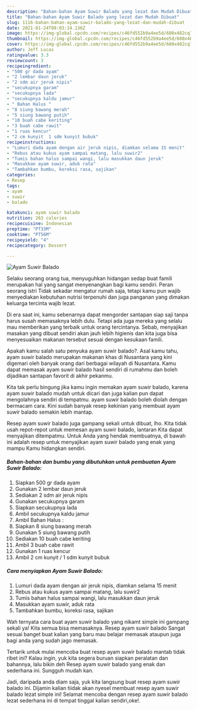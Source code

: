 ```yaml
---
description: "Bahan-bahan Ayam Suwir Balado yang lezat dan Mudah Dibuat"
title: "Bahan-bahan Ayam Suwir Balado yang lezat dan Mudah Dibuat"
slug: 1116-bahan-bahan-ayam-suwir-balado-yang-lezat-dan-mudah-dibuat
date: 2021-01-24T08:03:14.136Z
image: https://img-global.cpcdn.com/recipes/c46fd552b9a4ee5d/680x482cq70/ayam-suwir-balado-foto-resep-utama.jpg
thumbnail: https://img-global.cpcdn.com/recipes/c46fd552b9a4ee5d/680x482cq70/ayam-suwir-balado-foto-resep-utama.jpg
cover: https://img-global.cpcdn.com/recipes/c46fd552b9a4ee5d/680x482cq70/ayam-suwir-balado-foto-resep-utama.jpg
author: Jeff Lucas
ratingvalue: 3.3
reviewcount: 3
recipeingredient:
- "500 gr dada ayam"
- "2 lembar daun jeruk"
- "2 sdm air jeruk nipis"
- "secukupnya garam"
- "secukupnya lada"
- "secukupnya kaldu jamur"
- " Bahan Halus "
- "8 siung bawang merah"
- "5 siung bawang putih"
- "10 buah cabe keriting"
- "3 buah cabe rawit"
- "1 ruas kencur"
- "2 cm kunyit  1 sdm kunyit bubuk"
recipeinstructions:
- "Lumuri dada ayam dengan air jeruk nipis, diamkan selama 15 menit"
- "Rebus atau kukus ayam sampai matang, lalu suwir2"
- "Tumis bahan halus sampai wangi, lalu masukkan daun jeruk"
- "Masukkan ayam suwir, aduk rata"
- "Tambahkan bumbu, koreksi rasa, sajikan"
categories:
- Resep
tags:
- ayam
- suwir
- balado

katakunci: ayam suwir balado 
nutrition: 263 calories
recipecuisine: Indonesian
preptime: "PT33M"
cooktime: "PT56M"
recipeyield: "4"
recipecategory: Dessert

---
```



![Ayam Suwir Balado](https://img-global.cpcdn.com/recipes/c46fd552b9a4ee5d/680x482cq70/ayam-suwir-balado-foto-resep-utama.jpg)

Selaku seorang orang tua, menyuguhkan hidangan sedap buat famili merupakan hal yang sangat menyenangkan bagi kamu sendiri. Peran seorang istri Tidak sekadar mengatur rumah saja, tetapi kamu pun wajib menyediakan kebutuhan nutrisi terpenuhi dan juga panganan yang dimakan keluarga tercinta wajib lezat.

Di era  saat ini, kamu sebenarnya dapat mengorder santapan siap saji tanpa harus susah memasaknya lebih dulu. Tetapi ada juga mereka yang selalu mau memberikan yang terbaik untuk orang tercintanya. Sebab, menyajikan masakan yang dibuat sendiri akan jauh lebih higienis dan kita juga bisa menyesuaikan makanan tersebut sesuai dengan kesukaan famili. 



Apakah kamu salah satu penyuka ayam suwir balado?. Asal kamu tahu, ayam suwir balado merupakan makanan khas di Nusantara yang kini digemari oleh banyak orang dari berbagai wilayah di Nusantara. Kamu dapat memasak ayam suwir balado hasil sendiri di rumahmu dan boleh dijadikan santapan favorit di akhir pekanmu.

Kita tak perlu bingung jika kamu ingin memakan ayam suwir balado, karena ayam suwir balado mudah untuk dicari dan juga kalian pun dapat mengolahnya sendiri di tempatmu. ayam suwir balado boleh diolah dengan bermacam cara. Kini sudah banyak resep kekinian yang membuat ayam suwir balado semakin lebih mantap.

Resep ayam suwir balado juga gampang sekali untuk dibuat, lho. Kita tidak usah repot-repot untuk memesan ayam suwir balado, lantaran Kita dapat menyajikan ditempatmu. Untuk Anda yang hendak membuatnya, di bawah ini adalah resep untuk menyajikan ayam suwir balado yang enak yang mampu Kamu hidangkan sendiri.

<!--inarticleads1-->

##### Bahan-bahan dan bumbu yang dibutuhkan untuk pembuatan Ayam Suwir Balado:

1. Siapkan 500 gr dada ayam
1. Gunakan 2 lembar daun jeruk
1. Sediakan 2 sdm air jeruk nipis
1. Gunakan secukupnya garam
1. Siapkan secukupnya lada
1. Ambil secukupnya kaldu jamur
1. Ambil  Bahan Halus :
1. Siapkan 8 siung bawang merah
1. Gunakan 5 siung bawang putih
1. Sediakan 10 buah cabe keriting
1. Ambil 3 buah cabe rawit
1. Gunakan 1 ruas kencur
1. Ambil 2 cm kunyit / 1 sdm kunyit bubuk




<!--inarticleads2-->

##### Cara menyiapkan Ayam Suwir Balado:

1. Lumuri dada ayam dengan air jeruk nipis, diamkan selama 15 menit
1. Rebus atau kukus ayam sampai matang, lalu suwir2
1. Tumis bahan halus sampai wangi, lalu masukkan daun jeruk
1. Masukkan ayam suwir, aduk rata
1. Tambahkan bumbu, koreksi rasa, sajikan




Wah ternyata cara buat ayam suwir balado yang nikamt simple ini gampang sekali ya! Kita semua bisa memasaknya. Resep ayam suwir balado Sangat sesuai banget buat kalian yang baru mau belajar memasak ataupun juga bagi anda yang sudah jago memasak.

Tertarik untuk mulai mencoba buat resep ayam suwir balado mantab tidak ribet ini? Kalau ingin, yuk kita segera buruan siapkan peralatan dan bahannya, lalu bikin deh Resep ayam suwir balado yang enak dan sederhana ini. Sungguh mudah kan. 

Jadi, daripada anda diam saja, yuk kita langsung buat resep ayam suwir balado ini. Dijamin kalian tiidak akan nyesel membuat resep ayam suwir balado lezat simple ini! Selamat mencoba dengan resep ayam suwir balado lezat sederhana ini di tempat tinggal kalian sendiri,oke!.

